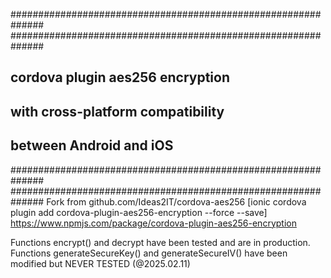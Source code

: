 ##############################################################
##############################################################
##  cordova plugin aes256 encryption 
##  with cross-platform compatibility
##  between Android and iOS
##############################################################
##############################################################
Fork from  github.com/Ideas2IT/cordova-aes256
[ionic cordova plugin add cordova-plugin-aes256-encryption --force --save]
 https://www.npmjs.com/package/cordova-plugin-aes256-encryption


Functions encrypt() and decrypt have been tested and are in production.
Functions generateSecureKey() and generateSecureIV() have been modified but NEVER TESTED (@2025.02.11)




